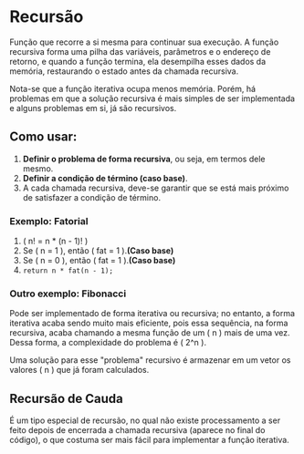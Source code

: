 # Recursão

Função que recorre a si mesma para continuar sua execução. A função recursiva forma uma pilha das variáveis, parâmetros e o endereço de retorno, e quando a função termina, ela desempilha esses dados da memória, restaurando o estado antes da chamada recursiva.

Nota-se que a função iterativa ocupa menos memória. Porém, há problemas em que a solução recursiva é mais simples de ser implementada e alguns problemas em si, já são recursivos.

## Como usar:
1. **Definir o problema de forma recursiva**, ou seja, em termos dele mesmo.
2. **Definir a condição de término (caso base)**.
3. A cada chamada recursiva, deve-se garantir que se está mais próximo de satisfazer a condição de término.

### Exemplo: Fatorial
  1. \( n! = n * (n - 1)! \)
  2. Se \( n = 1 \), então \( fat = 1 \).**(Caso base)**
  2. Se \( n = 0 \), então \( fat = 1 \).**(Caso base)**
  3. `return n * fat(n - 1);`

### Outro exemplo: Fibonacci

Pode ser implementado de forma iterativa ou recursiva; no entanto, a forma iterativa acaba sendo muito mais eficiente, pois essa sequência, na forma recursiva, acaba chamando a mesma função de um \( n \) mais de uma vez. Dessa forma, a complexidade do problema é \( 2^n \). 

Uma solução para esse "problema" recursivo é armazenar em um vetor os valores \( n \) que já foram calculados.

## Recursão de Cauda

É um tipo especial de recursão, no qual não existe processamento a ser feito depois de encerrada a chamada recursiva (aparece no final do código), o que costuma ser mais fácil para implementar a função iterativa.
